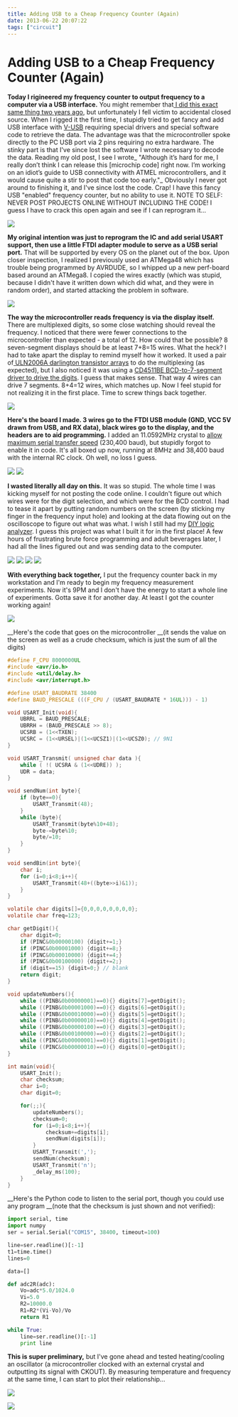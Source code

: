 ```yaml
---
title: Adding USB to a Cheap Frequency Counter (Again)
date: 2013-06-22 20:07:22
tags: ["circuit"]
---
```


# Adding USB to a Cheap Frequency Counter (Again)

__Today I rigineered my frequency counter to output frequency to a computer via a USB interface.__ You might remember that[ I did this exact same thing two years ago](http://www.swharden.com/blog/2011-07-11-aj4vd-arsenal-recently-expanded/), but unfortunately I fell victim to accidental closed source. When I rigged it the first time, I stupidly tried to get fancy and add USB interface with [V-USB](http://www.obdev.at/products/vusb/index.html) requiring special drivers and special software code to retrieve the data. The advantage was that the microcontroller spoke directly to the PC USB port via 2 pins requiring no extra hardware. The stinky part is that I've since lost the software I wrote necessary to decode the data. Reading my old post, I see I wrote_ "Although it’s hard for me, I really don’t think I can release this \[microchip code\] right now. I’m working on an idiot’s guide to USB connectivity with ATMEL microcontrollers, and it would cause quite a stir to post that code too early."_  Obviously I never got around to finishing it, and I've since lost the code. Crap! I have this fancy USB "enabled" frequency counter, but no ability to use it. NOTE TO SELF: NEVER POST PROJECTS ONLINE WITHOUT INCLUDING THE CODE! I guess I have to crack this open again and see if I can reprogram it...

<div class="text-center img-border">

![](https://swharden.com/static/2013/06/22/IMG_0285.jpg)

</div>

__My original intention was just to reprogram the IC and add serial USART support, then use a little FTDI adapter module to serve as a USB serial port.__ That will be supported by every OS on the planet out of the box.  Upon closer inspection, I realized I previously used an ATMega48 which has trouble being programmed by AVRDUDE, so I whipped up a new perf-board based around an ATMega8. I copied the wires exactly (which was stupid, because I didn't have it written down which did what, and they were in random order), and started attacking the problem in software.

<div class="text-center img-border">

![](https://swharden.com/static/2013/06/22/IMG_0283.jpg)

</div>

__The way the microcontroller reads frequency is via the display itself.__ There are multiplexed digits, so some close watching should reveal the frequency. I noticed that there were fewer connections to the microcontroller than expected - a total of 12. How could that be possible? 8 seven-segment displays should be at least 7+8=15 wires. What the heck? I had to take apart the display to remind myself how it worked. It used a pair of[ ULN2006A darlington transistor arrays](http://www.ti.com/lit/ds/symlink/uln2003a.pdf) to do the multiplexing (as expected), but I also noticed it was using a [CD4511BE BCD-to-7-segment driver to drive the digits](http://www.play.com.br/datasheet/CD4511.pdf). I guess that makes sense. That way 4 wires can drive 7 segments. 8+4=12 wires, which matches up. Now I feel stupid for not realizing it in the first place. Time to screw things back together.

<div class="text-center img-border">

![](https://swharden.com/static/2013/06/22/IMG_0288.jpg)

</div>

__Here's the board I made. 3 wires go to the FTDI USB module (GND, VCC 5V drawn from USB, and RX data), black wires go to the display, and the headers are to aid programming.__ I added an 11.0592MHz crystal to [allow maximum serial transfer speed](http://www.wormfood.net/avrbaudcalc.php) (230,400 baud), but stupidly forgot to enable it in code. It's all boxed up now, running at 8MHz and 38,400 baud with the internal RC clock. Oh well, no loss I guess.

<div class="text-center img-border">

![](https://swharden.com/static/2013/06/22/IMG_0291.jpg)
![](https://swharden.com/static/2013/06/22/IMG_0293.jpg)

</div>

__I wasted literally all day on this.__ It was so stupid. The whole time I was kicking myself for not posting the code online. I couldn't figure out which wires were for the digit selection, and which were for the BCD control. I had to tease it apart by putting random numbers on the screen (by sticking my finger in the frequency input hole) and looking at the data flowing out on the oscilloscope to figure out what was what. I wish I still had my [DIY logic analyzer](http://www.swharden.com/blog/2011-07-16-half-hearted-diy-logic-analyzer-works-a-little/). I guess this project was what I built it for in the first place! A few hours of frustrating brute force programming and adult beverages later, I had all the lines figured out and was sending data to the computer.

<div class="text-center img-border">

![](https://swharden.com/static/2013/06/22/IMG_0289.jpg)
![](https://swharden.com/static/2013/06/22/IMG_0287.jpg)
![](https://swharden.com/static/2013/06/22/IMG_0290.jpg)
![](https://swharden.com/static/2013/06/22/IMG_0288.jpg)

</div>

__With everything back together,__ I put the frequency counter back in my workstation and I'm ready to begin my frequency measurement experiments. Now it's 9PM and I don't have the energy to start a whole line of experiments. Gotta save it for another day. At least I got the counter working again!

<div class="text-center img-border">

![](https://swharden.com/static/2013/06/22/IMG_0296.jpg)

</div>

__Here's the code that goes on the microcontroller __(it sends the value on the screen as well as a crude checksum, which is just the sum of all the digits)

```c
#define F_CPU 8000000UL
#include <avr/io.h>
#include <util/delay.h>
#include <avr/interrupt.h>

#define USART_BAUDRATE 38400
#define BAUD_PRESCALE (((F_CPU / (USART_BAUDRATE * 16UL))) - 1)

void USART_Init(void){
    UBRRL = BAUD_PRESCALE;
    UBRRH = (BAUD_PRESCALE >> 8);
    UCSRB = (1<<TXEN);
    UCSRC = (1<<URSEL)|(1<<UCSZ1)|(1<<UCSZ0); // 9N1
}

void USART_Transmit( unsigned char data ){
    while ( !( UCSRA & (1<<UDRE)) );
    UDR = data;
}

void sendNum(int byte){
    if (byte==0){
        USART_Transmit(48);
    }
    while (byte){
        USART_Transmit(byte%10+48);
        byte-=byte%10;
        byte/=10;
    }
}

void sendBin(int byte){
    char i;
    for (i=0;i<8;i++){
        USART_Transmit(48+((byte>>i)&1));
    }
}

volatile char digits[]={0,0,0,0,0,0,0,0};
volatile char freq=123;

char getDigit(){
    char digit=0;
    if (PINC&0b00000100) {digit+=1;}
    if (PINC&0b00001000) {digit+=8;}
    if (PINC&0b00010000) {digit+=4;}
    if (PINC&0b00100000) {digit+=2;}
    if (digit==15) {digit=0;} // blank
    return digit;
}

void updateNumbers(){
    while ((PINB&0b00000001)==0){} digits[7]=getDigit();
    while ((PINB&0b00001000)==0){} digits[6]=getDigit();
    while ((PINB&0b00010000)==0){} digits[5]=getDigit();
    while ((PINB&0b00000010)==0){} digits[4]=getDigit();
    while ((PINB&0b00000100)==0){} digits[3]=getDigit();
    while ((PINB&0b00100000)==0){} digits[2]=getDigit();
    while ((PINC&0b00000001)==0){} digits[1]=getDigit();
    while ((PINC&0b00000010)==0){} digits[0]=getDigit();
}

int main(void){
    USART_Init();
    char checksum;
    char i=0;
    char digit=0;

    for(;;){
        updateNumbers();
        checksum=0;
        for (i=0;i<8;i++){
            checksum+=digits[i];
            sendNum(digits[i]);
        }
        USART_Transmit(',');
        sendNum(checksum);
        USART_Transmit('n');
        _delay_ms(100);
    }
}
```

__Here's the Python code to listen to the serial port, though you could use any program __(note that the checksum is just shown and not verified):

```python
import serial, time
import numpy
ser = serial.Serial("COM15", 38400, timeout=100)

line=ser.readline()[:-1]
t1=time.time()
lines=0

data=[]

def adc2R(adc):
    Vo=adc*5.0/1024.0
    Vi=5.0
    R2=10000.0
    R1=R2*(Vi-Vo)/Vo
    return R1

while True:
    line=ser.readline()[:-1]
    print line
```

__This is super preliminary,__ but I've gone ahead and tested heating/cooling an oscillator (a microcontroller clocked with an external crystal and outputting its signal with CKOUT). By measuring temperature and frequency at the same time, I can start to plot their relationship...

<div class="text-center img-border">

![](https://swharden.com/static/2013/06/22/photo-1-1.jpg)

</div>

<div class="text-center">

![](https://swharden.com/static/2013/06/22/tf.png)

</div>